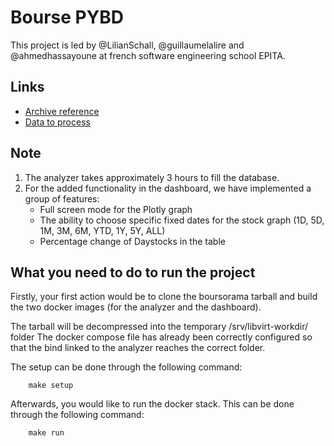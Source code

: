 # Bourse PYBD

This project is led by @LilianSchall, @guillaumelalire and @ahmedhassayoune at
french software engineering school EPITA.

## Links
- [Archive reference](https://www.lrde.epita.fr/~ricou/pybd/projet/bourse.tgz)
- [Data to process](https://www.lrde.epita.fr/~ricou/pybd/projet/boursorama.tar)

## Note
1. The analyzer takes approximately 3 hours to fill the database.
2. For the added functionality in the dashboard, we have implemented a group of features:
   - Full screen mode for the Plotly graph
   - The ability to choose specific fixed dates for the stock graph (1D, 5D, 1M, 3M, 6M, YTD, 1Y, 5Y, ALL)
   - Percentage change of Daystocks in the table

## What you need to do to run the project

Firstly, your first action would be to clone the boursorama tarball 
and build the two docker images (for the analyzer and the dashboard).

The tarball will be decompressed into the temporary /srv/libvirt-workdir/ folder
The docker compose file has already been correctly configured
so that the bind linked to the analyzer reaches the correct folder.

The setup can be done through the following command:
```shell
    make setup
```

Afterwards, you would like to run the docker stack.
This can be done through the following command:
```shell
    make run
```
